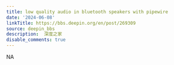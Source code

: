 ```yaml
---
title: low quality audio in bluetooth speakers with pipewire
date: '2024-06-08'
linkTitle: https://bbs.deepin.org/en/post/269309
source: deepin_bbs
description:  深度之家 
disable_comments: true
---
```

NA
